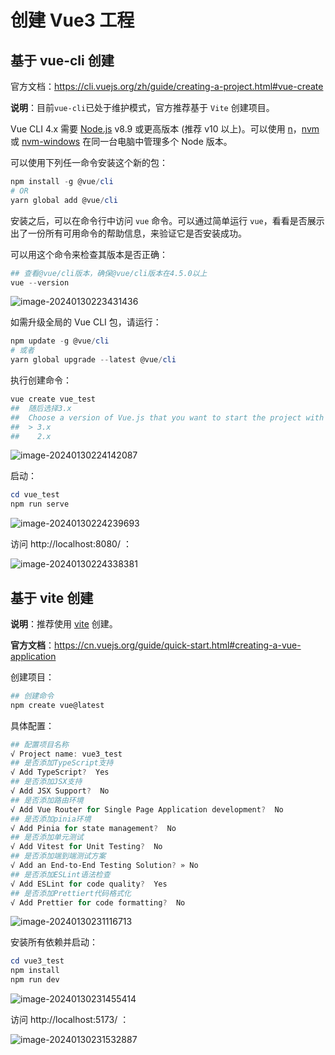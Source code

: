 # 创建 Vue3 工程

## 基于 vue-cli 创建

官方文档：https://cli.vuejs.org/zh/guide/creating-a-project.html#vue-create

**说明**：目前`vue-cli`已处于维护模式，官方推荐基于 `Vite` 创建项目。

Vue CLI 4.x 需要 [Node.js](https://nodejs.org/) v8.9 或更高版本 (推荐 v10 以上)。可以使用 [n](https://github.com/tj/n)，[nvm](https://github.com/creationix/nvm) 或 [nvm-windows](https://github.com/coreybutler/nvm-windows) 在同一台电脑中管理多个 Node 版本。

可以使用下列任一命令安装这个新的包：

```powershell
npm install -g @vue/cli
# OR
yarn global add @vue/cli
```

安装之后，可以在命令行中访问 `vue` 命令。可以通过简单运行 `vue`，看看是否展示出了一份所有可用命令的帮助信息，来验证它是否安装成功。

可以用这个命令来检查其版本是否正确：

```powershell
## 查看@vue/cli版本，确保@vue/cli版本在4.5.0以上
vue --version
```

![image-20240130223431436](https://cdn.jsdelivr.net/gh/letengzz/tc2/img202401302234174.png)

如需升级全局的 Vue CLI 包，请运行：

```powershell
npm update -g @vue/cli
# 或者
yarn global upgrade --latest @vue/cli
```

执行创建命令：

```powershell
vue create vue_test
##  随后选择3.x
##  Choose a version of Vue.js that you want to start the project with (Use arrow keys)
##  > 3.x
##    2.x
```

![image-20240130224142087](https://cdn.jsdelivr.net/gh/letengzz/tc2/img202401302241412.png) 

启动：

```powershell
cd vue_test
npm run serve
```

![image-20240130224239693](https://cdn.jsdelivr.net/gh/letengzz/tc2/img202401302242475.png)

访问  http://localhost:8080/ ：

![image-20240130224338381](https://cdn.jsdelivr.net/gh/letengzz/tc2/img202401302243688.png)

## 基于 vite 创建

**说明**：推荐使用 [vite](../../../../../Build/vite/README.md) 创建。

**官方文档**：https://cn.vuejs.org/guide/quick-start.html#creating-a-vue-application

创建项目：

```powershell
## 创建命令
npm create vue@latest
```

具体配置：

```powershell
## 配置项目名称
√ Project name: vue3_test
## 是否添加TypeScript支持
√ Add TypeScript?  Yes
## 是否添加JSX支持
√ Add JSX Support?  No
## 是否添加路由环境
√ Add Vue Router for Single Page Application development?  No
## 是否添加pinia环境
√ Add Pinia for state management?  No
## 是否添加单元测试
√ Add Vitest for Unit Testing?  No
## 是否添加端到端测试方案
√ Add an End-to-End Testing Solution? » No
## 是否添加ESLint语法检查
√ Add ESLint for code quality?  Yes
## 是否添加Prettiert代码格式化
√ Add Prettier for code formatting?  No
```

![image-20240130231116713](https://cdn.jsdelivr.net/gh/letengzz/tc2/img202401302311574.png)

安装所有依赖并启动：

```powershell
cd vue3_test
npm install
npm run dev
```

![image-20240130231455414](https://cdn.jsdelivr.net/gh/letengzz/tc2/img202401302314063.png)

访问  http://localhost:5173/ ：

![image-20240130231532887](https://cdn.jsdelivr.net/gh/letengzz/tc2/img202401302315780.png)
